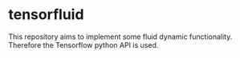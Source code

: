 # tensorfluid
This repository aims to implement some fluid dynamic functionality. Therefore the Tensorflow python API is used.
